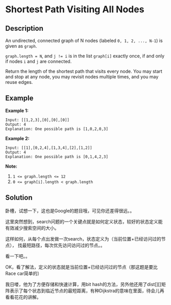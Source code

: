 # Shortest Path Visiting All Nodes

## Description

An undirected, connected graph of N nodes \(labeled `0, 1, 2, ..., N-1`\) is given as `graph`.

`graph.length = N`, and `j != i` is in the list `graph[i]` exactly once, if and only if nodes `i` and `j` are connected.

Return the length of the shortest path that visits every node. You may start and stop at any node, you may revisit nodes multiple times, and you may reuse edges.

## Example

**Example 1:**

```text
Input: [[1,2,3],[0],[0],[0]]
Output: 4
Explanation: One possible path is [1,0,2,0,3]
```

**Example 2:**

```text
Input: [[1],[0,2,4],[1,3,4],[2],[1,2]]
Output: 4
Explanation: One possible path is [0,1,4,2,3]
```

**Note:**

1. `1 <= graph.length <= 12`
2. `0 <= graph[i].length < graph.length`

## Solution

卧槽，试想一下，这也是Google的题目哦，可见你还差得很远。。

这里突然想到，search问题的一个关键点就是如何定义状态，较好的状态定义能有效减少搜索空间的大小。

这样如何，从每个点出发做一次search，状态定义为（当前位置+已经访问过的节点）， 找最短路径，每次优先访问访问过的节点。。

看一下吧。。

OK，看了解法，定义的状态就是当前位置+已经访问过的节点（那这题是要比Race car简单的）

我日喽，他为了方便存储和快速计算，用bit hash的方法，另外他还用了dist\[\]\[\]矩阵表示了每个状态到临近节点的最短距离，有种Dijkstra的意味在里面，待会儿再看看花花的讲解。





